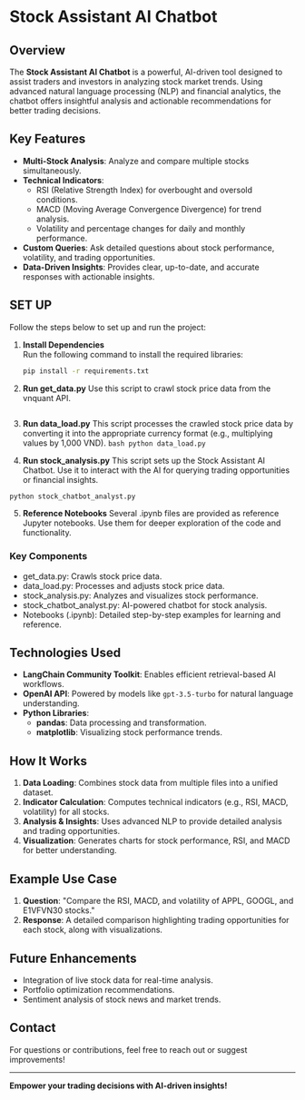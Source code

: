 # Stock Assistant AI Chatbot

## Overview
The **Stock Assistant AI Chatbot** is a powerful, AI-driven tool designed to assist traders and investors in analyzing stock market trends. Using advanced natural language processing (NLP) and financial analytics, the chatbot offers insightful analysis and actionable recommendations for better trading decisions.

## Key Features
- **Multi-Stock Analysis**: Analyze and compare multiple stocks simultaneously.
- **Technical Indicators**:
  - RSI (Relative Strength Index) for overbought and oversold conditions.
  - MACD (Moving Average Convergence Divergence) for trend analysis.
  - Volatility and percentage changes for daily and monthly performance.
- **Custom Queries**: Ask detailed questions about stock performance, volatility, and trading opportunities.
- **Data-Driven Insights**: Provides clear, up-to-date, and accurate responses with actionable insights.

## SET UP

Follow the steps below to set up and run the project:

1. **Install Dependencies**  
   Run the following command to install the required libraries:  
   ```bash
   pip install -r requirements.txt
   ```

2. **Run get_data.py**
Use this script to crawl stock price data from the vnquant API.
```bash python get_data.py
```
3. **Run data_load.py**
This script processes the crawled stock price data by converting it into the appropriate currency format (e.g., multiplying values by 1,000 VND).
```bash python data_load.py```

4. **Run stock_analysis.py**
This script sets up the Stock Assistant AI Chatbot. Use it to interact with the AI for querying trading opportunities or financial insights.
```bash
python stock_chatbot_analyst.py
```

5. **Reference Notebooks**
Several .ipynb files are provided as reference Jupyter notebooks. Use them for deeper exploration of the code and functionality.

### Key Components
- get_data.py: Crawls stock price data.
- data_load.py: Processes and adjusts stock price data.
- stock_analysis.py: Analyzes and visualizes stock performance.
- stock_chatbot_analyst.py: AI-powered chatbot for stock analysis.
- Notebooks (.ipynb): Detailed step-by-step examples for learning and reference.


## Technologies Used
- **LangChain Community Toolkit**: Enables efficient retrieval-based AI workflows.
- **OpenAI API**: Powered by models like `gpt-3.5-turbo` for natural language understanding.
- **Python Libraries**:
  - **pandas**: Data processing and transformation.
  - **matplotlib**: Visualizing stock performance trends.

## How It Works
1. **Data Loading**: Combines stock data from multiple files into a unified dataset.
2. **Indicator Calculation**: Computes technical indicators (e.g., RSI, MACD, volatility) for all stocks.
3. **Analysis & Insights**: Uses advanced NLP to provide detailed analysis and trading opportunities.
4. **Visualization**: Generates charts for stock performance, RSI, and MACD for better understanding.

## Example Use Case
1. **Question**: "Compare the RSI, MACD, and volatility of APPL, GOOGL, and E1VFVN30 stocks."
2. **Response**: A detailed comparison highlighting trading opportunities for each stock, along with visualizations.

## Future Enhancements
- Integration of live stock data for real-time analysis.
- Portfolio optimization recommendations.
- Sentiment analysis of stock news and market trends.

## Contact
For questions or contributions, feel free to reach out or suggest improvements!

---

**Empower your trading decisions with AI-driven insights!**
